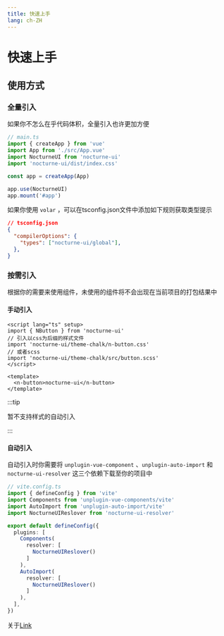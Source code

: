 ```yaml
---
title: 快速上手
lang: ch-ZH
---
```


# 快速上手

## 使用方式

### 全量引入

如果你不怎么在乎代码体积，全量引入也许更加方便

```ts
// main.ts
import { createApp } from 'vue'
import App from './src/App.vue'
import NocturneUI from 'nocturne-ui'
import 'nocturne-ui/dist/index.css'

const app = createApp(App)

app.use(NocturneUI)
app.mount('#app')
```

如果你使用 ```volar``` ，可以在tsconfig.json文件中添加如下规则获取类型提示

```json
// tsconfig.json
{
  "compilerOptions": {
    "types": ["nocturne-ui/global"],
  },
}
```


### 按需引入

根据你的需要来使用组件，未使用的组件将不会出现在当前项目的打包结果中

#### 手动引入

```vue
<script lang="ts" setup>
import { NButton } from 'nocturne-ui'
// 引入以css为后缀的样式文件
import 'nocturne-ui/theme-chalk/n-button.css'
// 或者scss
import 'nocturne-ui/theme-chalk/src/button.scss'
</script>

<template>
  <n-button>nocturne-ui</n-button>
</template>
```

:::tip

暂不支持样式的自动引入

:::

#### 自动引入

自动引入时你需要将 ```unplugin-vue-component``` 、```unplugin-auto-import``` 和 ```nocturne-ui-resolver``` 这三个依赖下载至你的项目中

```ts
// vite.config.ts
import { defineConfig } from 'vite'
import Components from 'unplugin-vue-components/vite'
import AutoImport from 'unplugin-auto-import/vite'
import NocturneUIReslover from 'nocturne-ui-resolver'

export default defineConfig({
  plugins: [
    Components(
      resolver: [
        NocturneUIReslover()
      ]
    ),
    AutoImport(
      resolver: [
        NocturneUIReslover()
      ]
    ),
  ],
})
```

关于[Link](./link.md#basic)